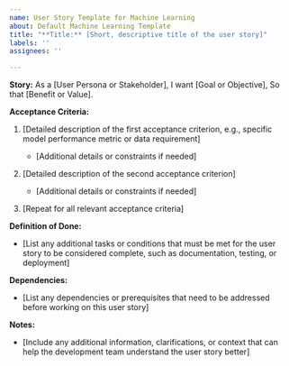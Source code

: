 ```yaml
---
name: User Story Template for Machine Learning
about: Default Machine Learning Template
title: "**Title:** [Short, descriptive title of the user story]"
labels: ''
assignees: ''

---
```


**Story:**
As a [User Persona or Stakeholder],
I want [Goal or Objective],
So that [Benefit or Value].

**Acceptance Criteria:**
1. [Detailed description of the first acceptance criterion, e.g., specific model performance metric or data requirement]
   - [Additional details or constraints if needed]

2. [Detailed description of the second acceptance criterion]
   - [Additional details or constraints if needed]

3. [Repeat for all relevant acceptance criteria]

**Definition of Done:**
- [List any additional tasks or conditions that must be met for the user story to be considered complete, such as documentation, testing, or deployment]

**Dependencies:**
- [List any dependencies or prerequisites that need to be addressed before working on this user story]

**Notes:**
- [Include any additional information, clarifications, or context that can help the development team understand the user story better]
